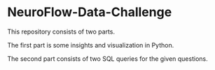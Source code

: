# NeuroFlow-Data-Challenge
This repository consists of two parts. 

The first part is some insights and visualization in Python.

The second part consists of two SQL queries for the given questions.
